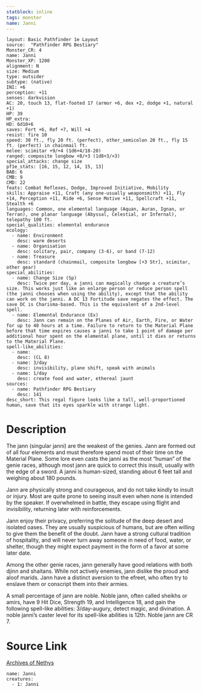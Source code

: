 ```yaml
---
statblock: inline
tags: monster
name: Janni
---
```

```statblock
layout: Basic Pathfinder 1e Layout
source:  "Pathfinder RPG Bestiary"
Monster_CR: 4
name: Janni
Monster_XP: 1200
alignment: N
size: Medium
type: outsider
subtype: (native)
INI: +6
perception: +11
senses: darkvision
AC: 20, touch 13, flat-footed 17 (armor +6, dex +2, dodge +1, natural +1)
HP: 39
HP_extra: 
HD: 6d10+6
saves: Fort +6, Ref +7, Will +4
resist: fire 10
speed: 30 ft., fly 20 ft. (perfect), other_semicolon 20 ft., fly 15 ft. (perfect) in chainmail ft.
melee: scimitar +9/+4 (1d6+4/18-20)
ranged: composite longbow +8/+3 (1d8+3/×3)
special_attacks: change size
pf1e_stats: [16, 15, 12, 14, 15, 13]
BAB: 6
CMB: 9
CMD: 22
feats: Combat Reflexes, Dodge, Improved Initiative, Mobility
skills: Appraise +11, Craft (any one-usually weaponsmith) +11, Fly +14, Perception +11, Ride +6, Sense Motive +11, Spellcraft +11, Stealth +6
languages: Common, one elemental language (Aquan, Auran, Ignan, or Terran), one planar language (Abyssal, Celestial, or Infernal), telepathy 100 ft.
special_qualities: elemental endurance
ecology:
  - name: Environment
    desc: warm deserts
  - name: Organisation
    desc: solitary, pair, company (3-6), or band (7-12)
  - name: Treasure
    desc: standard (chainmail, composite longbow [+3 Str], scimitar, other gear)
special_abilities:
  - name: Change Size (Sp)
    desc: Twice per day, a janni can magically change a creature’s size. This works just like an enlarge person or reduce person spell (the janni chooses when using the ability), except that the ability can work on the janni. A DC 13 Fortitude save negates the effect. The save DC is Charisma-based. This is the equivalent of a 2nd-level spell.
  - name: Elemental Endurance (Ex)
    desc: Jann can remain on the Planes of Air, Earth, Fire, or Water for up to 48 hours at a time. Failure to return to the Material Plane before that time expires causes a janni to take 1 point of damage per additional hour spent on the elemental plane, until it dies or returns to the Material Plane.
spell-like_abilities:
  - name:
    desc: (CL 8)
  - name: 3/day
    desc: invisibility, plane shift, speak with animals
  - name: 1/day
    desc: create food and water, ethereal jaunt
sources:
  - name: Pathfinder RPG Bestiary
    desc: 141
desc_short: This regal figure looks like a tall, well-proportioned human, save that its eyes sparkle with strange light.
```
# Description
The jann (singular janni) are the weakest of the genies. Jann are formed out of all four elements and must therefore spend most of their time on the Material Plane. Some lore even casts the janni as the most “human” of the genie races, although most jann are quick to correct this insult, usually with the edge of a sword. A janni is human-sized, standing about 6 feet tall and weighing about 180 pounds.

Jann are physically strong and courageous, and do not take kindly to insult or injury. Most are quite prone to seeing insult even when none is intended by the speaker. If overwhelmed in battle, they escape using flight and invisibility, returning later with reinforcements.

Jann enjoy their privacy, preferring the solitude of the deep desert and isolated oases. They are usually suspicious of humans, but are often willing to give them the benefit of the doubt. Jann have a strong cultural tradition of hospitality, and will never turn away someone in need of food, water, or shelter, though they might expect payment in the form of a favor at some later date.

Among the other genie races, jann generally have good relations with both djinn and shaitans. While not actively enemies, jann dislike the proud and aloof marids. Jann have a distinct aversion to the efreet, who often try to enslave them or conscript them into their armies.

A small percentage of jann are noble. Noble jann, often called sheikhs or amirs, have 9 Hit Dice, Strength 19, and Intelligence 18, and gain the following spell-like abilities: 3/day-augury, detect magic, and divination. A noble janni’s caster level for its spell-like abilities is 12th. Noble jann are CR 7.
# Source Link
[Archives of Nethys](https://aonprd.com/MonsterDisplay.aspx?ItemName=Janni)
```encounter-table
name: Janni
creatures:
  - 1: Janni
```
